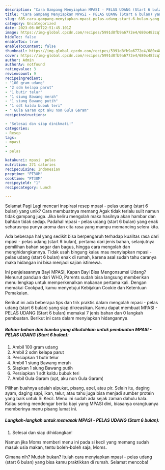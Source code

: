 ```yaml
---
description: "Cara Gampang Menyiapkan MPASI - PELAS UDANG (Start 6 bulan) yang Lezat, Mantap"
title: "Cara Gampang Menyiapkan MPASI - PELAS UDANG (Start 6 bulan) yang Lezat, Mantap"
slug: 685-cara-gampang-menyiapkan-mpasi-pelas-udang-start-6-bulan-yang-lezat-mantap
category: Uncategorized
date: 2023-06-06T22:51:45.101Z
image: https://img-global.cpcdn.com/recipes/5991d8fb9a6772e4/680x482cq70/mpasi-pelas-udang-start-6-bulan-foto-resep-utama.jpg
hideToc: false
enableToc: true
enableTocContent: false
thumbnail: https://img-global.cpcdn.com/recipes/5991d8fb9a6772e4/680x482cq70/mpasi-pelas-udang-start-6-bulan-foto-resep-utama.jpg
cover: https://img-global.cpcdn.com/recipes/5991d8fb9a6772e4/680x482cq70/mpasi-pelas-udang-start-6-bulan-foto-resep-utama.jpg
author: Admin
authorAv: notfound
ratingvalue: 3
reviewcount: 9
recipeingredient:
- "100 gram udang"
- "2 sdm kelapa parut"
- "1 butir telur"
- "1 siung Bawang merah"
- "1 siung Bawang putih"
- "1 sdt kaldu bubuk teri"
- " Gula Garam opt aku non Gula Garam"
recipeinstructions:

- "Selesai dan siap dinikmati!"
categories:
- Resep
tags:
- mpasi
- 
- pelas

katakunci: mpasi  pelas 
nutrition: 271 calories
recipecuisine: Indonesian
preptime: "PT38M"
cooktime: "PT38M"
recipeyield: "1"
recipecategory: Lunch

---
```



Selamat Pagi Lagi mencari inspirasi resep mpasi - pelas udang (start 6 bulan) yang unik? Cara membuatnya memang Agak tidak terlalu sulit namun tidak gampang juga. Jika keliru mengolah maka hasilnya akan hambar dan bahkan tidak sedap. Padahal mpasi - pelas udang (start 6 bulan) yang enak seharusnya punya aroma dan cita rasa yang mampu memancing selera kita.


Ada beberapa hal yang sedikit bisa berpengaruh terhadap kualitas rasa dari mpasi - pelas udang (start 6 bulan), pertama dari jenis bahan, selanjutnya pemilihan bahan segar dan bagus, hingga cara mengolah dan menghidangkannya. Tidak usah bingung kalau mau menyiapkan mpasi - pelas udang (start 6 bulan) enak di rumah, karena asal sudah tahu caranya maka hidangan ini bisa menjadi sajian istimewa.

Ini penjelasannya Bayi MPASI, Kapan Bayi Bisa Mengonsumsi Udang? Menurut panduan dari WHO, Parents sudah bisa langsung memberikan menu lengkap untuk memperkenalkan makanan pertama kali. Dengan memakai Cookpad, kamu menyetujui Kebijakan Cookie dan Ketentuan Pemakaian.


Berikut ini ada beberapa tips dan trik praktis dalam mengolah mpasi - pelas udang (start 6 bulan) yang siap dikreasikan. Kamu dapat membuat MPASI - PELAS UDANG (Start 6 bulan) memakai 7 jenis bahan dan 0 langkah pembuatan. Berikut ini cara dalam menyiapkan hidangannya.

<!--inarticleads1-->

##### Bahan-bahan dan bumbu yang dibutuhkan untuk pembuatan MPASI - PELAS UDANG (Start 6 bulan):

1. Ambil 100 gram udang
1. Ambil 2 sdm kelapa parut
1. Persiapkan 1 butir telur
1. Ambil 1 siung Bawang merah
1. Siapkan 1 siung Bawang putih
1. Persiapkan 1 sdt kaldu bubuk teri
1. Ambil  Gula Garam (opt, aku non Gula Garam)


Pilihan buahnya adalah alpukat, pisang, apel, atau pir. Selain itu, daging ayam, daging sapi, ikan, telur, atau tahu juga bisa menjadi sumber protein yang baik untuk Si Kecil. Menu ini sudah ada sejak zaman dahulu kala. Kalau sering mendengar berita bayi yang MPASI dini, biasanya orangtuanya memberinya menu pisang lumat ini. 

<!--inarticleads2-->

##### Langkah-langkah untuk memasak MPASI - PELAS UDANG (Start 6 bulan):


1. Selesai dan siap dihidangkan!

Namun jika Moms memberi menu ini pada si kecil yang memang sudah masuk usia makan, tentu boleh-boleh saja, Moms. 

Gimana nih? Mudah bukan? Itulah cara menyiapkan mpasi - pelas udang (start 6 bulan) yang bisa kamu praktikkan di rumah. Selamat mencoba!
